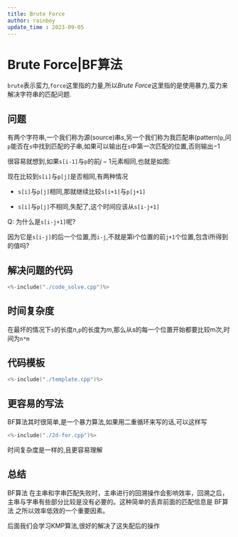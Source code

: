 ```yaml
---
title: Brute Force
author: rainboy
update_time : 2023-09-05
---
```


# Brute Force|BF算法

`brute`表示蛮力,`force`这里指的力量,所以$Brute\ Force$这里指的是使用暴力,蛮力来解决字符串的匹配问题.


## 问题

有两个字符串,一个我们称为源(source)串$s$,另一个我们称为我匹配串(pattern)`p`,问`p`能否在`s`中找到匹配的子串,如果可以输出在`s`中第一次匹配的位置,否则输出$-1$


很容易就想到,如果`s[i-1]`与`p`的前$j-1$元素相同,也就是如图:

现在比较到`s[i]`与`p[j]`是否相同,有两种情况

- `s[i]`与`p[j]`相同,那就继续比较`s[i+1]`与`p[j+1]`


- `s[i]`与`p[j]`不相同,失配了,这个时间应该从`s[i-j+1]`


Q: 为什么是`s[i-j+1]`呢?

因为它是`s[i-j]`的后一个位置,而`i-j`,不就是第i个位置的前`j+1`个位置,包含i所得到的值吗?

## 解决问题的代码

```cpp
<%-include("./code_solve.cpp")%>
```
## 时间复杂度

在最坏的情况下`s`的长度$n$,`p`的长度为$m$,那么从s的每一个位置开始都要比较m次,时间为`n*m`

## 代码模板

```cpp
<%-include("./template.cpp")%>
```

## 更容易的写法

BF算法其时很简单,是一个暴力算法,如果用二重循环来写的话,可以这样写

```cpp
<%-include("./2d-for.cpp")%>
```

时间复杂度是一样的,且更容易理解

## 总结

BF算法 在主串和字串匹配失败时，主串进行的回溯操作会影响效率，回溯之后，主串与字串有些部分比较是没有必要的。这种简单的丢弃前面的匹配信息是 BF算法 之所以效率低效的一个重要因素。

后面我们会学习KMP算法,很好的解决了这失配后的操作

